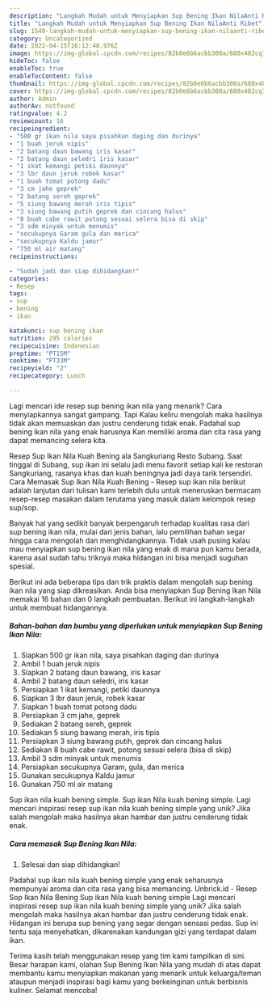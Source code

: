 ```yaml
---
description: "Langkah Mudah untuk Menyiapkan Sup Bening Ikan NilaAnti Ribet"
title: "Langkah Mudah untuk Menyiapkan Sup Bening Ikan NilaAnti Ribet"
slug: 1540-langkah-mudah-untuk-menyiapkan-sup-bening-ikan-nilaanti-ribet
category: Uncategorized
date: 2022-04-15T16:12:48.976Z
image: https://img-global.cpcdn.com/recipes/82b0e6b6acbb308a/680x482cq70/sup-bening-ikan-nila-foto-resep-utama.jpg
hideToc: false
enableToc: true
enableTocContent: false
thumbnail: https://img-global.cpcdn.com/recipes/82b0e6b6acbb308a/680x482cq70/sup-bening-ikan-nila-foto-resep-utama.jpg
cover: https://img-global.cpcdn.com/recipes/82b0e6b6acbb308a/680x482cq70/sup-bening-ikan-nila-foto-resep-utama.jpg
author: Admin
authorAv: notfound
ratingvalue: 4.2
reviewcount: 16
recipeingredient:
- "500 gr ikan nila saya pisahkan daging dan durinya"
- "1 buah jeruk nipis"
- "2 batang daun bawang iris kasar"
- "2 batang daun seledri iris kasar"
- "1 ikat kemangi petiki daunnya"
- "3 lbr daun jeruk robek kasar"
- "1 buah tomat potong dadu"
- "3 cm jahe geprek"
- "2 batang sereh geprek"
- "5 siung bawang merah iris tipis"
- "3 siung bawang putih geprek dan cincang halus"
- "8 buah cabe rawit potong sesuai selera bisa di skip"
- "3 sdm minyak untuk menumis"
- "secukupnya Garam gula dan merica"
- "secukupnya Kaldu jamur"
- "750 ml air matang"
recipeinstructions:

- "Sudah jadi dan siap dihidangkan!"
categories:
- Resep
tags:
- sup
- bening
- ikan

katakunci: sup bening ikan 
nutrition: 295 calories
recipecuisine: Indonesian
preptime: "PT15M"
cooktime: "PT33M"
recipeyield: "2"
recipecategory: Lunch

---
```



Lagi mencari ide resep sup bening ikan nila yang menarik? Cara menyiapkannya sangat gampang. Tapi Kalau keliru mengolah maka hasilnya tidak akan memuaskan dan justru cenderung tidak enak. Padahal sup bening ikan nila yang enak harusnya Kan memiliki aroma dan cita rasa yang dapat memancing selera kita.


Resep Sup Ikan Nila Kuah Bening ala Sangkuriang Resto Subang. Saat tinggal di Subang, sup ikan ini selalu jadi menu favorit setiap kali ke restoran Sangkuriang, rasanya khas dan kuah beningnya jadi daya tarik tersendiri. Cara Memasak Sup Ikan Nila Kuah Bening - Resep sup ikan nila berikut adalah lanjutan dari tulisan kami terlebih dulu untuk meneruskan bermacam resep-resep masakan dalam terutama yang masuk dalam kelompok resep sup/sop.

Banyak hal yang sedikit banyak berpengaruh terhadap kualitas rasa dari sup bening ikan nila, mulai dari jenis bahan, lalu pemilihan bahan segar hingga cara mengolah dan menghidangkannya. Tidak usah pusing kalau mau menyiapkan sup bening ikan nila yang enak di mana pun kamu berada, karena asal sudah tahu triknya maka hidangan ini bisa menjadi suguhan spesial.


Berikut ini ada beberapa tips dan trik praktis dalam mengolah sup bening ikan nila yang siap dikreasikan. Anda bisa menyiapkan Sup Bening Ikan Nila memakai 16 bahan dan 0 langkah pembuatan. Berikut ini langkah-langkah untuk membuat hidangannya.

<!--inarticleads1-->

##### Bahan-bahan dan bumbu yang diperlukan untuk menyiapkan Sup Bening Ikan Nila:

1. Siapkan 500 gr ikan nila, saya pisahkan daging dan durinya
1. Ambil 1 buah jeruk nipis
1. Siapkan 2 batang daun bawang, iris kasar
1. Ambil 2 batang daun seledri, iris kasar
1. Persiapkan 1 ikat kemangi, petiki daunnya
1. Siapkan 3 lbr daun jeruk, robek kasar
1. Siapkan 1 buah tomat potong dadu
1. Persiapkan 3 cm jahe, geprek
1. Sediakan 2 batang sereh, geprek
1. Sediakan 5 siung bawang merah, iris tipis
1. Persiapkan 3 siung bawang putih, geprek dan cincang halus
1. Sediakan 8 buah cabe rawit, potong sesuai selera (bisa di skip)
1. Ambil 3 sdm minyak untuk menumis
1. Persiapkan secukupnya Garam, gula, dan merica
1. Gunakan secukupnya Kaldu jamur
1. Gunakan 750 ml air matang


Sup ikan nila kuah bening simple. Sup ikan Nila kuah bening simple. Lagi mencari inspirasi resep sup ikan nila kuah bening simple yang unik? Jika salah mengolah maka hasilnya akan hambar dan justru cenderung tidak enak. 

<!--inarticleads2-->

##### Cara memasak Sup Bening Ikan Nila:


1. Selesai dan siap dihidangkan!

Padahal sup ikan nila kuah bening simple yang enak seharusnya mempunyai aroma dan cita rasa yang bisa memancing. Unbrick.id - Resep Sop Ikan Nila Bening Sup ikan Nila kuah bening simple Lagi mencari inspirasi resep sup ikan nila kuah bening simple yang unik? Jika salah mengolah maka hasilnya akan hambar dan justru cenderung tidak enak. Hidangan ini berupa sup bening yang segar dengan sensasi pedas. Sup ini tentu saja menyehatkan, dikarenakan kandungan gizi yang terdapat dalam ikan. 

Terima kasih telah menggunakan resep yang tim kami tampilkan di sini. Besar harapan kami, olahan Sup Bening Ikan Nila yang mudah di atas dapat membantu kamu menyiapkan makanan yang menarik untuk keluarga/teman ataupun menjadi inspirasi bagi kamu yang berkeinginan untuk berbisnis kuliner. Selamat mencoba!
